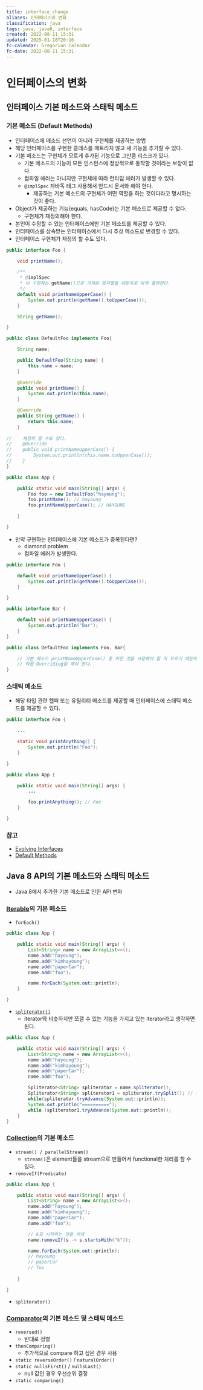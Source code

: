 ```yaml
---
title: interface_change
aliases: 인터페이스의 변화
classification: java
tags: java, java8, interface
created: 2022-08-11 15:31
updated: 2025-01-18T20:16
fc-calendar: Gregorian Calendar
fc-date: 2022-08-11 15:31
---
```


# 인터페이스의 변화

## 인터페이스 기본 메소드와 스태틱 메소드

### 기본 메소드 (Default Methods)

- 인터페이스에 메소드 선언이 아니라 구현체를 제공하는 방법
- 해당 인터페이스를 구현한 클래스를 깨트리지 않고 새 기능을 추가할 수 있다.
- 기본 메소드는 구현체가 모르게 추가된 기능으로 그만큼 리스크가 있다.
    * 기본 메소드의 기능이 모든 인스턴스에 정상적으로 동작할 것이라는 보장이 없다.
    * 컴파일 에러는 아니지만 구현체에 따라 런타임 에러가 발생할 수 있다.
    * `@implSpec` 자바독 태그 사용해서 반드시 문서화 해야 한다.
        - 제공하는 기본 메소드의 구현체가 어떤 역할을 하는 것이다라고 명시하는 것이 좋다.
- Object가 제공하는 기능(equals, hasCode)는 기본 메소드로 제공할 수 없다.
    * 구현체가 재정의해야 한다.
- 본인이 수정할 수 있는 인터페이스에만 기본 메소드를 제공할 수 있다.
- 인터페이스를 상속받는 인터페이스에서 다시 추상 메소드로 변경할 수 있다.
- 인터페이스 구현체가 재정의 할 수도 있다.

```java
public interface Foo {

    void printName();

    /**
     * @implSpec
     * 이 구현체는 getName()으로 가져온 문자열을 대문자로 바꿔 출력한다.
     */
    default void printNameUpperCase() {
        System.out.println(getName().toUpperCase());
    }

    String getName();

}
```

```java
public class DefaultFoo implements Foo{

    String name;

    public DefaultFoo(String name) {
        this.name = name;
    }

    @Override
    public void printName() {
        System.out.println(this.name);
    }

    @Override
    public String getName() {
        return this.name;
    }
    
//    재정의 할 수도 있다.
//    @Override
//    public void printNameUpperCase() {
//        System.out.println(this.name.toUpperCase());
//    }
}
```

```java
public class App {

    public static void main(String[] args) {
        Foo foo = new DefaultFoo("hayoung");
        foo.printName(); // hayoung
        foo.printNameUpperCase(); // HAYOUNG

    }

}
```

- 만약 구현하는 인터페이스에 기본 메소드가 중복된다면?
    * diamond problem
    * 컴파일 에러가 발생한다.

```java
public interface Foo {

    default void printNameUpperCase() {
        System.out.println(getName().toUpperCase());
    }

}
```

```java
public interface Bar {

    default void printNameUpperCase() {
        System.out.println("Bar");
    }
}
```

```java
public class DefaultFoo implements Foo, Bar{

    // 기본 메소드 printNameUpperCase() 중 어떤 것을 사용해야 할 지 모르기 때문에 컴파일 에러 발생
    // 직접 Overriding을 해야 한다.
}
```

### 스태틱 메소드

- 해당 타입 관련 헬퍼 또는 유틸리티 메소드를 제공할 때 인터페이스에 스태틱 메소드를 제공할 수 있다.

```java
public interface Foo {

    ...

    static void printAnything() {
        System.out.println("Foo");
    }

}
```

```java
public class App {

    public static void main(String[] args) {
        ...

        foo.printAnything(); // Foo
    }

}
```

### 참고

- [Evolving Interfaces](https://docs.oracle.com/javase/tutorial/java/IandI/nogrow.html)
- [Default Methods](https://docs.oracle.com/javase/tutorial/java/IandI/defaultmethods.html)

## Java 8 API의 기본 메소드와 스태틱 메소드

- Java 8에서 추가한 기본 메소드로 인한 API 변화

### [Iterable](https://docs.oracle.com/javase/8/docs/api/java/lang/Iterable.html)의 기본 메소드

- `forEach()`

```java
public class App {

    public static void main(String[] args) {
        List<String> name = new ArrayList<>();
        name.add("hayoung");
        name.add("kimhayoung");
        name.add("paperCar");
        name.add("foo");

        name.forEach(System.out::println);
    }

}
```

- [`spliterator()`](https://docs.oracle.com/javase/8/docs/api/java/util/Spliterator.html)
    * iterator와 비슷하지만 쪼갤 수 있는 기능을 가지고 있는 iterator라고 생각하면 된다.

```java
public class App {

    public static void main(String[] args) {
        List<String> name = new ArrayList<>();
        name.add("hayoung");
        name.add("kimhayoung");
        name.add("paperCar");
        name.add("foo");

        Spliterator<String> spliterator = name.spliterator();
        Spliterator<String> spliterator1 = spliterator.trySplit(); // 반으로 나눠진다.
        while(spliterator.tryAdvance(System.out::println));
        System.out.println("==========");
        while (spliterator1.tryAdvance(System.out::println));
    }
}
```

### [Collection](https://docs.oracle.com/javase/8/docs/api/java/util/Collection.html)의 기본 메소드

- `stream() / parallelStream()`
    * `stream()`은 element들을 stream으로 만들어서 functional한 처리를 할 수 있다.
- `removeIf(Predicate)`

```java
public class App {

    public static void main(String[] args) {
        List<String> name = new ArrayList<>();
        name.add("hayoung");
        name.add("kimhayoung");
        name.add("paperCar");
        name.add("foo");

        // k로 시작하는 것을 삭제
        name.removeIf(s -> s.startsWith("k"));

        name.forEach(System.out::println);
        // hayoung
        // paperCar
        // foo
    
    }

}
```

- `spliterator()`

### [Comparator](https://docs.oracle.com/javase/8/docs/api/java/util/Comparator.html)의 기본 메소드 및 스태틱 메소드

- `reversed()`
    * 반대로 정렬
- `thenComparing()`
    * 추가적으로 compare 하고 싶은 경우 사용
- `static reverseOrder()` / `naturalOrder()`
- `static nullsFirst()` / `nullsLast()`
    * null 값인 경우 우선순위 결정
- `static comparing()`
